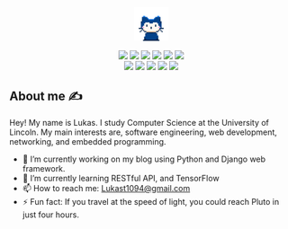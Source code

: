 <p align="center">
  <img src="https://github.com/Lukas-Trisauskas/Lukas-Trisauskas/blob/main/mona-whisper.gif" width="60">
</p>
<div align="center">
  <img src="https://img.shields.io/badge/Visual%20Studio-5C2D91.svg?logo=visual-studio&logoColor=white">
  <img src="https://img.shields.io/badge/Visual%20Studio%20Code-0078d7.svg?logo=visual-studio-code&logoColor=white">
  <img src="https://img.shields.io/badge/git-%23F05033.svg?logo=git&logoColor=white">
  <img src="https://img.shields.io/badge/github-%23121011.svg?logo=git&logoColor=white"> 
  <img src="https://img.shields.io/badge/nginx-%23009639.svg?logo=git&logoColor=white"> 
  <img src="https://img.shields.io/badge/Ubuntu-E95420?logo=git&logoColor=white"><br>

  <img src="https://img.shields.io/badge/c++-%2300599C.svg?logo=git&logoColor=white">
  <img src="https://img.shields.io/badge/python-3670A0?logo=git&logoColor=white">
  <img src="https://img.shields.io/badge/c%23-%23239120.svg?logo=git&logoColor=white">
  <img src="https://img.shields.io/badge/sqlite-%2307405e.svg?logo=git&logoColor=white">
  <img src="https://img.shields.io/badge/javascript-%23323330.svg?logo=git&logoColor=white">
</div>

##  About me ✍️
Hey! My name is Lukas. I study Computer Science at the University of Lincoln. My main interests are, software engineering, web development, networking, and embedded programming.
- 🔭 I’m currently working on my blog using Python and Django web framework.
- 🌱 I’m currently learning RESTful API, and TensorFlow
- 📫 How to reach me: Lukast1094@gmail.com
- ⚡ Fun fact: If you travel at the speed of light, you could reach Pluto in just four hours.
